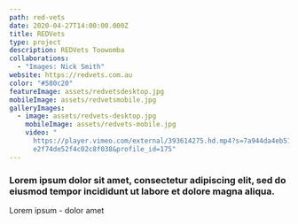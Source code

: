 ```yaml
---
path: red-vets
date: 2020-04-27T14:00:00.000Z
title: REDVets
type: project
description: REDVets Toowomba
collaborations:
  - "Images: Nick Smith"
website: https://redvets.com.au
color: "#580c20"
featureImage: assets/redvetsdesktop.jpg
mobileImage: assets/redvetsmobile.jpg
galleryImages:
  - image: assets/redvets-desktop.jpg
    mobileImage: assets/redvets-mobile.jpg
    video: "
      https://player.vimeo.com/external/393614275.hd.mp4?s=7a944da4eb51d98cbea6\
      e2f74de52f4c02c8f038&profile_id=175"
---
```

### Lorem ipsum dolor sit amet, consectetur adipiscing elit, sed do eiusmod tempor incididunt ut labore et dolore magna aliqua. 

Lorem ipsum - dolor amet
